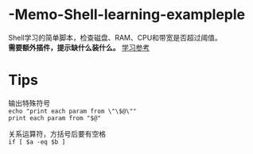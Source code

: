# -Memo-Shell-learning-exampleple
Shell学习的简单脚本，检查磁盘、RAM、CPU和带宽是否超过阈值。  
**需要额外插件，提示缺什么装什么。**
[学习参考](http://c.biancheng.net/shell/)

# Tips
输出特殊符号  
`echo "print each param from \"\$@\""`  
`print each param from "$@"`  

关系运算符，方括号后要有空格  
`if [ $a -eq $b ]`  
